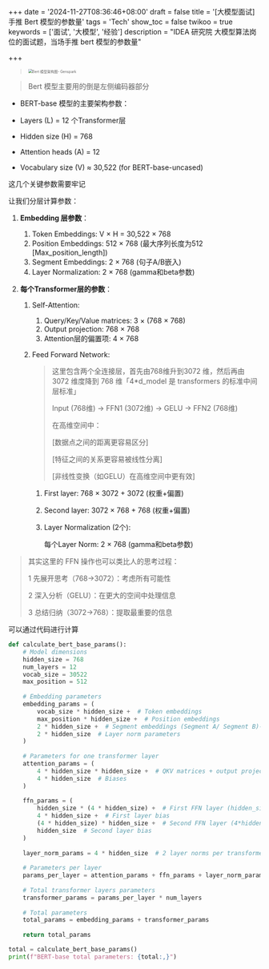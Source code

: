 +++
date = '2024-11-27T08:36:46+08:00'
draft = false
title = '[大模型面试]手推 Bert 模型的参数量'
tags = 'Tech'
show_toc = false
twikoo = true
keywords = ['面试', '大模型', '经验']
description = "IDEA 研究院 大模型算法岗位的面试题，当场手推 bert 模型的参数量"

+++

><img src="https://pve.digikamc.cn:8343/i/2024/11/26/zgq3s3-0.jpeg" alt="Bert 模型架构图- Genspark" style="zoom:50%;" />

> Bert 模型主要用的倒是左侧编码器部分

- BERT-base 模型的主要架构参数：

- Layers (L) = 12 个Transformer层

- Hidden size (H) = 768

- Attention heads (A) = 12

- Vocabulary size (V) ≈ 30,522 (for BERT-base-uncased)

这几个关键参数需要牢记

让我们分层计算参数：

1. **Embedding 层参数**：
   1. Token Embeddings: V × H = 30,522 × 768
   2. Position Embeddings: 512 × 768 (最大序列长度为512 [Max_position_length])
   3. Segment Embeddings: 2 × 768 (句子A/B嵌入)
   4. Layer Normalization: 2 × 768 (gamma和beta参数)

2. **每个Transformer层的参数**：

   1. Self-Attention:
      1. Query/Key/Value matrices: 3 × (768 × 768)
      2. Output projection: 768 × 768
      3. Attention层的偏置项: 4 × 768

   2. Feed Forward Network:
   
      > 这里包含两个全连接层，首先由768维升到3072 维，然后再由3072 维度降到 768 维「4*d_model 是 transformers 的标准中间层标准」
      >
      > Input (768维) → FFN1 (3072维) → GELU → FFN2 (768维)
      >
      > 在高维空间中：
      >
      > [数据点之间的距离更容易区分]
      >
      > [特征之间的关系更容易被线性分离]
      >
      > [非线性变换（如GELU）在高维空间中更有效]
   
      1. First layer: 768 × 3072 + 3072 (权重+偏置)
   
      2. Second layer: 3072 × 768 + 768 (权重+偏置)
   
      3. Layer Normalization (2个):
   
         每个Layer Norm: 2 × 768 (gamma和beta参数)
   

> 其实这里的 FFN 操作也可以类比人的思考过程：
>
> 1 先展开思考（768→3072）：考虑所有可能性
>
> 2 深入分析（GELU）：在更大的空间中处理信息
>
> 3 总结归纳（3072→768）：提取最重要的信息

可以通过代码进行计算

```python
def calculate_bert_base_params():
    # Model dimensions
    hidden_size = 768
    num_layers = 12
    vocab_size = 30522
    max_position = 512
    
    # Embedding parameters
    embedding_params = (
        vocab_size * hidden_size +  # Token embeddings
        max_position * hidden_size +  # Position embeddings
        2 * hidden_size +  # Segment embeddings (Segment A/ Segment B)->用于标志句子的先后顺序，用于 NSP 任务
        2 * hidden_size  # Layer norm parameters
    )
    
    # Parameters for one transformer layer
    attention_params = (
        4 * hidden_size * hidden_size +  # QKV matrices + output projection
        4 * hidden_size  # Biases
    )
    
    ffn_params = (
        hidden_size * (4 * hidden_size) +  # First FFN layer (hidden_size -> 4*hidden_size)
        4 * hidden_size +  # First layer bias
        (4 * hidden_size) * hidden_size +  # Second FFN layer (4*hidden_size -> hidden_size)
        hidden_size  # Second layer bias
    )
    
    layer_norm_params = 4 * hidden_size  # 2 layer norms per transformer layer
    
    # Parameters per layer
    params_per_layer = attention_params + ffn_params + layer_norm_params
    
    # Total transformer layers parameters
    transformer_params = params_per_layer * num_layers
    
    # Total parameters
    total_params = embedding_params + transformer_params
    
    return total_params

total = calculate_bert_base_params()
print(f"BERT-base total parameters: {total:,}")
```









